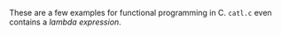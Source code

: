 These are a few examples for functional programming in C.
`catl.c` even contains a *lambda expression*.
